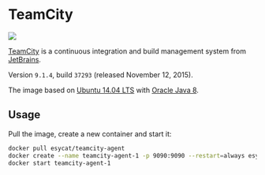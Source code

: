 # TeamCity
[![](https://badge.imagelayers.io/esycat/teamcity-agent:latest.svg)](https://imagelayers.io/?images=esycat/teamcity-agent:latest 'Get your own badge on imagelayers.io')

[TeamCity](https://jetbrains.com/teamcity/) is a continuous integration and build management system from [JetBrains](https://jetbrains.com/).

Version `9.1.4`, build `37293` (released November 12, 2015).

The image based on [Ubuntu 14.04 LTS](https://registry.hub.docker.com/u/esycat/java/) with [Oracle Java 8](https://registry.hub.docker.com/u/esycat/java/).

## Usage

Pull the image, create a new container and start it:

```bash
docker pull esycat/teamcity-agent
docker create --name teamcity-agent-1 -p 9090:9090 --restart=always esycat/teamcity-agent
docker start teamcity-agent-1
```
